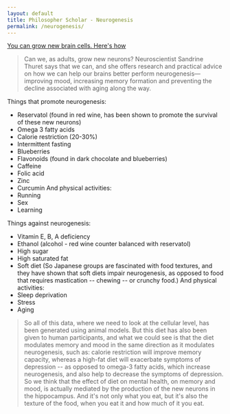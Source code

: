 ```yaml
---
layout: default
title: Philosopher Scholar - Neurogenesis
permalink: /neurogenesis/
---
```


[You can grow new brain cells. Here's how](https://www.ted.com/talks/sandrine_thuret_you_can_grow_new_brain_cells_here_s_how/transcript?utm_campaign=social&utm_medium=referral&utm_source=facebook.com&utm_content=talk&utm_term=science&fbclid=IwAR0qJDtsBGx2pOcKflYuyrolGWc5w2CM7HjVa5m25O3Ulgk-QppFUqYcuo8#t-450494)
> Can we, as adults, grow new neurons? Neuroscientist Sandrine Thuret says that we can, and she offers research and practical advice on how we can help our brains better perform neurogenesis—improving mood, increasing memory formation and preventing the decline associated with aging along the way.

Things that promote neurogenesis:
- Reservatol (found in red wine, has been shown to promote the survival of these new neurons)
- Omega 3 fatty acids
- Calorie restriction (20-30%)
- Intermittent fasting
- Blueberries
- Flavonoids (found in dark chocolate and blueberries)
- Caffeine
- Folic acid
- Zinc
- Curcumin
And physical activities:
- Running
- Sex
- Learning

Things against neurogenesis:
- Vitamin E, B, A deficiency
- Ethanol (alcohol - red wine counter balanced with reservatol)
- High sugar
- High saturated fat
- Soft diet (So Japanese groups are fascinated with food textures, and they have shown that soft diets impair neurogenesis, as opposed to food that requires mastication -- chewing -- or crunchy food.)
And physical activities:
- Sleep deprivation
- Stress
- Aging

> So all of this data, where we need to look at the cellular level, has been generated using animal models. But this diet has also been given to human participants, and what we could see is that the diet modulates memory and mood in the same direction as it modulates neurogenesis, such as: calorie restriction will improve memory capacity, whereas a high-fat diet will exacerbate symptoms of depression -- as opposed to omega-3 fatty acids, which increase neurogenesis, and also help to decrease the symptoms of depression. So we think that the effect of diet on mental health, on memory and mood, is actually mediated by the production of the new neurons in the hippocampus. And it's not only what you eat, but it's also the texture of the food, when you eat it and how much of it you eat.
